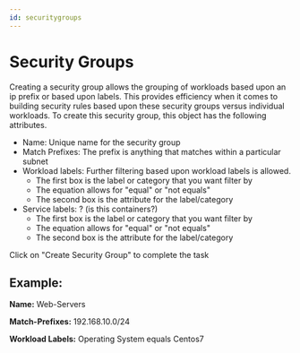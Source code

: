 ```yaml
---
id: securitygroups
---
```


# Security Groups
Creating a security group allows the grouping of workloads based upon an ip prefix or based upon labels.  This provides efficiency when it comes to building security rules based upon these security groups versus individual workloads.  To create this security group, this object has the following attributes.

<load-table group:security obj:ApiObjectMeta
            include:name >
<load-table group:security obj:SecuritySecurityGroupSpec
            omitHeader: true >


- Name: Unique name for the security group
- Match Prefixes: The prefix is anything that matches within a particular subnet
- Workload labels: Further filtering based upon workload labels is allowed. 
	- The first box is the label or category that you want filter by
	- The equation allows for "equal" or "not equals"
	- The second box is the attribute for the label/category
- Service labels: ? (is this containers?)
	- The first box is the label or category that you want filter by
	- The equation allows for "equal" or "not equals"
	- The second box is the attribute for the label/category

Click on "Create Security Group" to complete the task

## Example:

**Name:** Web-Servers

**Match-Prefixes:** 192.168.10.0/24

**Workload Labels:** Operating System  equals Centos7

